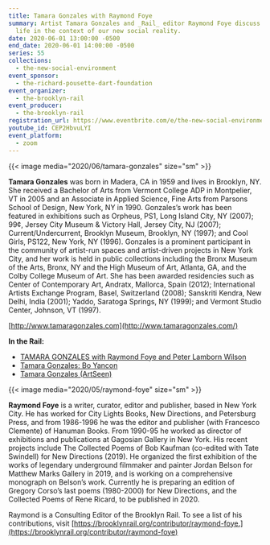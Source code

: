 ```yaml
---
title: Tamara Gonzales with Raymond Foye
summary: Artist Tamara Gonzales and _Rail_ editor Raymond Foye discuss creative
  life in the context of our new social reality.
date: 2020-06-01 13:00:00 -0500
end_date: 2020-06-01 14:00:00 -0500
series: 55
collections:
  - the-new-social-environment
event_sponsor:
  - the-richard-pousette-dart-foundation
event_organizer:
  - the-brooklyn-rail
event_producer:
  - the-brooklyn-rail
registration_url: https://www.eventbrite.com/e/the-new-social-environment-55-tamara-gonzales-tickets-107134837182
youtube_id: CEP2HbvuLYI
event_platform:
  - zoom
---
```


{{< image media="2020/06/tamara-gonzales" size="sm" >}}

**Tamara Gonzales** was born in Madera, CA in 1959 and lives in Brooklyn, NY. She received a Bachelor of Arts from Vermont College ADP in Montpelier, VT in 2005 and an Associate in Applied Science, Fine Arts from Parsons School of Design, New York, NY in 1990. Gonzales’s work has been featured in exhibitions such as Orpheus, PS1, Long Island City, NY (2007); 99¢, Jersey City Museum & Victory Hall, Jersey City, NJ (2007); Current/Undercurrent, Brooklyn Museum, Brooklyn, NY (1997); and Cool Girls, PS122, New York, NY (1996). Gonzales is a prominent participant in the community of artist-run spaces and artist-driven projects in New York City, and her work is held in public collections including the Bronx Museum of the Arts, Bronx, NY and the High Museum of Art, Atlanta, GA, and the Colby College Museum of Art. She has been awarded residencies such as Center of Contemporary Art, Andratx, Mallorca, Spain (2012); International Artists Exchange Program, Basel, Switzerland (2008); Sanskriti Kendra, New Delhi, India (2001); Yaddo, Saratoga Springs, NY (1999); and Vermont Studio Center, Johnson, VT (1997).

[http://www.tamaragonzales.com](http://www.tamaragonzales.com/)

**In the Rail:**

* [TAMARA GONZALES with Raymond Foye and Peter Lamborn Wilson](https://brooklynrail.org/2017/03/art/Tamara-Gonzales-with-Raymond-Foye-and-Peter-Lamborn-Wilson)
* [Tamara Gonzales: Bo Yancon](https://brooklynrail.org/2019/07/artseen/Tamara-Gonzales-Bo-Yancon)
* [Tamara Gonzales (ArtSeen)](https://brooklynrail.org/2005/02/artseen/tamara-gonzales)

{{< image media="2020/05/raymond-foye" size="sm" >}}

**Raymond Foye** is a writer, curator, editor and publisher, based in New York City. He has worked for City Lights Books, New Directions, and Petersburg Press, and from 1986-1996 he was the editor and publisher (with Francesco Clemente) of Hanuman Books. From 1990-95 he worked as director of exhibitions and publications at Gagosian Gallery in New York. His recent projects include The Collected Poems of Bob Kaufman (co-edited with Tate Swindell) for New Directions (2019). He organized the first exhibition of the works of legendary underground filmmaker and painter Jordan Belson for Matthew Marks Gallery in 2019, and is working on a comprehensive monograph on Belson’s work. Currently he is preparing an edition of Gregory Corso’s last poems (1980-2000) for New Directions, and the Collected Poems of Rene Ricard, to be published in 2020.

Raymond is a Consulting Editor of the Brooklyn Rail. To see a list of his contributions, visit [https://brooklynrail.org/contributor/raymond-foye.](https://brooklynrail.org/contributor/raymond-foye)
